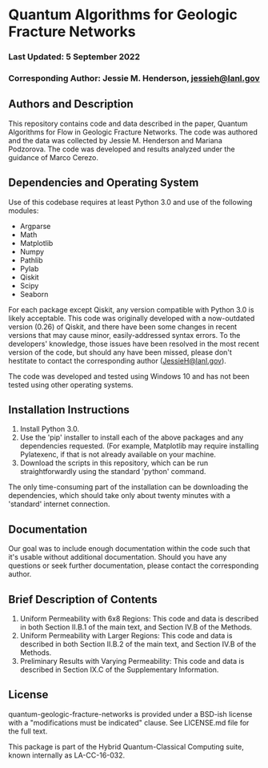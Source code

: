 # Quantum Algorithms for Geologic Fracture Networks
### Last Updated: 5 September 2022
### Corresponding Author: Jessie M. Henderson, jessieh@lanl.gov

## Authors and Description

This repository contains code and data described in the paper, Quantum Algorithms for Flow in Geologic Fracture Networks.  The code was authored and the data was collected by Jessie M. Henderson and Mariana Podzorova.  The code was developed and results analyzed under the guidance of Marco Cerezo.

## Dependencies and Operating System
Use of this codebase requires at least Python 3.0 and use of the following modules:
- Argparse
- Math
- Matplotlib
- Numpy
- Pathlib
- Pylab
- Qiskit
- Scipy
- Seaborn

For each package except Qiskit, any version compatible with Python 3.0 is likely acceptable.  This code was originally developed with a now-outdated version (0.26) of Qiskit, and there have been some changes in recent versions that may cause minor, easily-addressed syntax errors. To the developers' knowledge, those issues have been resolved in the most recent version of the code, but should any have been missed, please don't hestitate to contact the corresponding author (JessieH@lanl.gov).

The code was developed and tested using Windows 10 and has not been tested using other operating systems.

## Installation Instructions
1. Install Python 3.0.
2. Use the 'pip' installer to install each of the above packages and any dependencies requested. (For example, Matplotlib may require installing Pylatexenc, if that is not already available on your machine.
3. Download the scripts in this repository, which can be run straightforwardly using the standard 'python' command.

The only time-consuming part of the installation can be downloading the dependencies, which should take only about twenty minutes with a 'standard' internet connection.

## Documentation
Our goal was to include enough documentation within the code such that it's usable without additional documentation.  Should you have any questions or seek further documentation, please contact the corresponding author.

## Brief Description of Contents
1. Uniform Permeability with 6x8 Regions: This code and data is described in both Section II.B.1 of the main text, and Section IV.B of the Methods.
2. Uniform Permeability with Larger Regions: This code and data is described in both Section II.B.2 of the main text, and Section IV.B of the Methods.
3. Preliminary Results with Varying Permeability: This code and data is described in Section IX.C of the Supplementary Information.

## License

quantum-geologic-fracture-networks is provided under a BSD-ish license with a "modifications must be indicated" clause. See LICENSE.md file for the full text.

This package is part of the Hybrid Quantum-Classical Computing suite, known internally as LA-CC-16-032.
